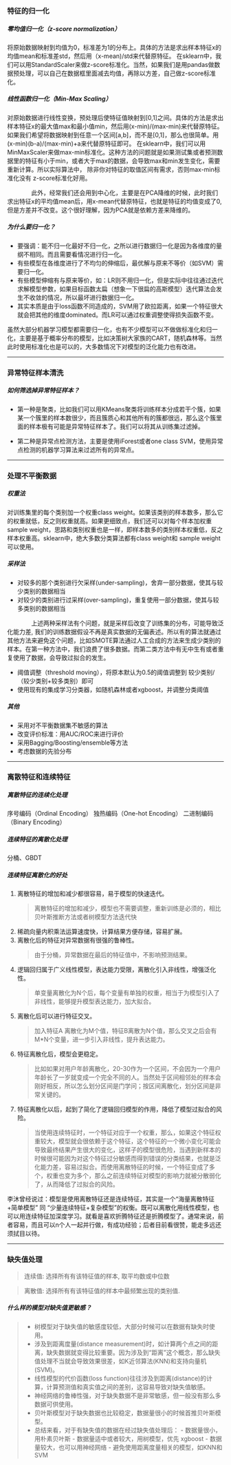 ### 特征的归一化

##### 零均值归一化（z-score normalization）
将原始数据映射到均值为0，标准差为1的分布上。具体的方法是求出样本特征x的均值mean和标准差std，然后用（x-mean)/std来代替原特征。
在sklearn中，我们可以用StandardScaler来做z-score标准化。当然，如果我们是用pandas做数据预处理，可以自己在数据框里面减去均值，再除以方差，自己做z-score标准化。

##### 线性函数归一化（Min-Max Scaling）
对原始数据进行线性变换，预处理后使特征值映射到[0,1]之间。具体的方法是求出样本特征x的最大值max和最小值min，然后用(x-min)/(max-min)来代替原特征。如果我们希望将数据映射到任意一个区间[a,b]，而不是[0,1]，那么也很简单。用(x-min)(b-a)/(max-min)+a来代替原特征即可。
在sklearn中，我们可以用MinMaxScaler来做max-min标准化。这种方法的问题就是如果测试集或者预测数据里的特征有小于min，或者大于max的数据，会导致max和min发生变化，需要重新计算。所以实际算法中， 除非你对特征的取值区间有需求，否则max-min标准化没有 z-score标准化好用。

　　　　此外，经常我们还会用到中心化，主要是在PCA降维的时候，此时我们求出特征x的平均值mean后，用x-mean代替原特征，也就是特征的均值变成了0, 但是方差并不改变。这个很好理解，因为PCA就是依赖方差来降维的。


##### 为什么要归一化？
 + 要强调：能不归一化最好不归一化，之所以进行数据归一化是因为各维度的量纲不相同。而且需要看情况进行归一化。
 + 有些模型在各维度进行了不均匀的伸缩后，最优解与原来不等价（如SVM）需要归一化。
 + 有些模型伸缩有与原来等价，如：LR则不用归一化，但是实际中往往通过迭代求解模型参数，如果目标函数太扁（想象一下很扁的高斯模型）迭代算法会发生不收敛的情况，所以最坏进行数据归一化。
 + 其实本质是由于loss函数不同造成的，SVM用了欧拉距离，如果一个特征很大就会把其他的维度dominated。而LR可以通过权重调整使得损失函数不变。

虽然大部分机器学习模型都需要归一化，也有不少模型可以不做做标准化和归一化，主要是基于概率分布的模型，比如决策树大家族的CART，随机森林等。当然此时使用标准化也是可以的，大多数情况下对模型的泛化能力也有改进。
***
### 异常特征样本清洗
##### 如何筛选掉异常特征样本？

 + 第一种是聚类，比如我们可以用KMeans聚类将训练样本分成若干个簇，如果某一个簇里的样本数很少，而且簇质心和其他所有的簇都很远，那么这个簇里面的样本极有可能是异常特征样本了。我们可以将其从训练集过滤掉。

 + 第二种是异常点检测方法，主要是使用iForest或者one class SVM，使用异常点检测的机器学习算法来过滤所有的异常点。

***
### 处理不平衡数据
##### 权重法
对训练集里的每个类别加一个权重class weight。如果该类别的样本数多，那么它的权重就低，反之则权重就高。如果更细致点，我们还可以对每个样本加权重sample weight，思路和类别权重也是一样，即样本数多的类别样本权重低，反之样本权重高。sklearn中，绝大多数分类算法都有class weight和 sample weight可以使用。

##### 采样法

 + 对较多的那个类别进行欠采样(under-sampling)，舍弃一部分数据，使其与较少类别的数据相当
 + 对较少的类别进行过采样(over-sampling)，重复使用一部分数据，使其与较多类别的数据相当

　　　　上述两种采样法有个问题，就是采样后改变了训练集的分布，可能导致泛化能力差, 我们的训练数据假设不再是真实数据的无偏表述。所以有的算法就通过其他方法来避免这个问题，比如SMOTE算法通过人工合成的方法来生成少类别的样本。在第一种方法中，我们浪费了很多数据。而第二类方法中有无中生有或者重复使用了数据，会导致过拟合的发生。

 + 阈值调整（threshold moving），将原本默认为0.5的阈值调整到 较少类别/（较少类别+较多类别）即可
 + 使用现有的集成学习分类器，如随机森林或者xgboost，并调整分类阈值
##### 其他
 + 采用对不平衡数据集不敏感的算法
 + 改变评价标准：用AUC/ROC来进行评价
 + 采用Bagging/Boosting/ensemble等方法
 + 考虑数据的先验分布

***
### 离散特征和连续特征
##### 离散特征的连续化处理
  序号编码（Ordinal Encoding）
  独热编码（One-hot Encoding）
  二进制编码（Binary Encoding）
##### 连续特征的离散化处理
  分桶、GBDT
##### 连续特征离散化的好处
1. 离散特征的增加和减少都很容易，易于模型的快速迭代。
   > 离散特征的增加和减少，模型也不需要调整，重新训练是必须的，相比贝叶斯推断方法或者树模型方法迭代快
2. 稀疏向量内积乘法运算速度快，计算结果方便存储，容易扩展。
3. 离散化后的特征对异常数据有很强的鲁棒性。
   > 由于分桶，异常数据在最后的特征值中，不影响预测结果。
4. 逻辑回归属于广义线性模型，表达能力受限，离散化引入非线性，增强泛化性。
   > 单变量离散化为N个后，每个变量有单独的权重，相当于为模型引入了非线性，能够提升模型表达能力，加大拟合。
5. 离散化后可以进行特征交叉。
   > 加入特征A 离散化为M个值，特征B离散为N个值，那么交叉之后会有M*N个变量，进一步引入非线性，提升表达能力。
6. 特征离散化后，模型会更稳定。
   > 比如如果对用户年龄离散化，20-30作为一个区间，不会因为一个用户年龄长了一岁就变成一个完全不同的人。当然处于区间相邻处的样本会刚好相反，所以怎么划分区间是门学问；按区间离散化，划分区间是非常关键的。
7. 特征离散化以后，起到了简化了逻辑回归模型的作用，降低了模型过拟合的风险。
   > 当使用连续特征时，一个特征对应于一个权重，那么，如果这个特征权重较大，模型就会很依赖于这个特征，这个特征的一个微小变化可能会导致最终结果产生很大的变化，这样子的模型很危险，当遇到新样本的时候很可能因为对这个特征过分敏感而得到错误的分类结果，也就是泛化能力差，容易过拟合。而使用离散特征的时候，一个特征变成了多个，权重也变为多个，那么之前连续特征对模型的影响力就被分散弱化了，从而降低了过拟合的风险。

李沐曾经说过：模型是使用离散特征还是连续特征，其实是一个“海量离散特征+简单模型” 同 “少量连续特征+复杂模型”的权衡。既可以离散化用线性模型，也可以用连续特征加深度学习。就看是喜欢折腾特征还是折腾模型了。通常来说，前者容易，而且可以n个人一起并行做，有成功经验；后者目前看很赞，能走多远还须拭目以待。


***
### 缺失值处理
  > 连续值: 选择所有有该特征值的样本, 取平均数或中位数

  > 离散值: 选择所有有该特征值的样本中最频繁出现的类别值.
##### 什么样的模型对缺失值更敏感？
  >+ 树模型对于缺失值的敏感度较低，大部分时候可以在数据有缺失时使用。
  >+ 涉及到距离度量(distance measurement)时，如计算两个点之间的距离，缺失数据就变得比较重要。因为涉及到“距离”这个概念，那么缺失值处理不当就会导致效果很差，如K近邻算法(KNN)和支持向量机(SVM)。
  >+ 线性模型的代价函数(loss function)往往涉及到距离(distance)的计算，计算预测值和真实值之间的差别，这容易导致对缺失值敏感。
  >+ 神经网络的鲁棒性强，对于缺失数据不是非常敏感，但一般没有那么多数据可供使用。
  >+ 贝叶斯模型对于缺失数据也比较稳定，数据量很小的时候首推贝叶斯模型。
  >+ 总结来看，对于有缺失值的数据在经过缺失值处理后：
    - 数据量很小，用朴素贝叶斯
    - 数据量适中或者较大，用树模型，优先 xgboost
    - 数据量较大，也可以用神经网络
    - 避免使用距离度量相关的模型，如KNN和SVM
